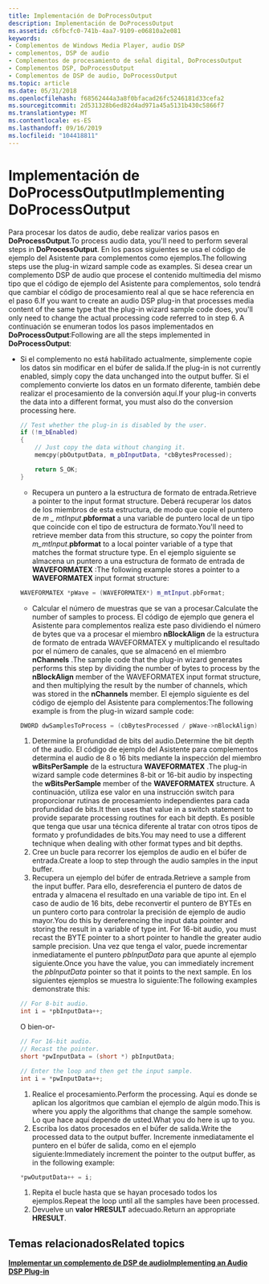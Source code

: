 ```yaml
---
title: Implementación de DoProcessOutput
description: Implementación de DoProcessOutput
ms.assetid: c6fbcfc0-741b-4aa7-9109-e06810a2e081
keywords:
- Complementos de Windows Media Player, audio DSP
- complementos, DSP de audio
- Complementos de procesamiento de señal digital, DoProcessOutput
- Complementos DSP, DoProcessOutput
- Complementos de DSP de audio, DoProcessOutput
ms.topic: article
ms.date: 05/31/2018
ms.openlocfilehash: f68562444a3a8f0bfacad26fc5246181d33cefa2
ms.sourcegitcommit: 2d531328b6ed82d4ad971a45a5131b430c5866f7
ms.translationtype: MT
ms.contentlocale: es-ES
ms.lasthandoff: 09/16/2019
ms.locfileid: "104418811"
---
```

# <a name="implementing-doprocessoutput"></a><span data-ttu-id="8bf5a-108">Implementación de DoProcessOutput</span><span class="sxs-lookup"><span data-stu-id="8bf5a-108">Implementing DoProcessOutput</span></span>

<span data-ttu-id="8bf5a-109">Para procesar los datos de audio, debe realizar varios pasos en **DoProcessOutput**.</span><span class="sxs-lookup"><span data-stu-id="8bf5a-109">To process audio data, you'll need to perform several steps in **DoProcessOutput**.</span></span> <span data-ttu-id="8bf5a-110">En los pasos siguientes se usa el código de ejemplo del Asistente para complementos como ejemplos.</span><span class="sxs-lookup"><span data-stu-id="8bf5a-110">The following steps use the plug-in wizard sample code as examples.</span></span> <span data-ttu-id="8bf5a-111">Si desea crear un complemento DSP de audio que procese el contenido multimedia del mismo tipo que el código de ejemplo del Asistente para complementos, solo tendrá que cambiar el código de procesamiento real al que se hace referencia en el paso 6.</span><span class="sxs-lookup"><span data-stu-id="8bf5a-111">If you want to create an audio DSP plug-in that processes media content of the same type that the plug-in wizard sample code does, you'll only need to change the actual processing code referred to in step 6.</span></span> <span data-ttu-id="8bf5a-112">A continuación se enumeran todos los pasos implementados en **DoProcessOutput**:</span><span class="sxs-lookup"><span data-stu-id="8bf5a-112">Following are all the steps implemented in **DoProcessOutput**:</span></span>

-   <span data-ttu-id="8bf5a-113">Si el complemento no está habilitado actualmente, simplemente copie los datos sin modificar en el búfer de salida.</span><span class="sxs-lookup"><span data-stu-id="8bf5a-113">If the plug-in is not currently enabled, simply copy the data unchanged into the output buffer.</span></span> <span data-ttu-id="8bf5a-114">Si el complemento convierte los datos en un formato diferente, también debe realizar el procesamiento de la conversión aquí.</span><span class="sxs-lookup"><span data-stu-id="8bf5a-114">If your plug-in converts the data into a different format, you must also do the conversion processing here.</span></span>

    ```C++
    // Test whether the plug-in is disabled by the user.
    if (!m_bEnabled)
    {
        // Just copy the data without changing it.
        memcpy(pbOutputData, m_pbInputData, *cbBytesProcessed);

        return S_OK;
    }
    
    ```

    

    -   <span data-ttu-id="8bf5a-115">Recupera un puntero a la estructura de formato de entrada.</span><span class="sxs-lookup"><span data-stu-id="8bf5a-115">Retrieve a pointer to the input format structure.</span></span> <span data-ttu-id="8bf5a-116">Deberá recuperar los datos de los miembros de esta estructura, de modo que copie el puntero de *m \_ mtInput*.**pbformat** a una variable de puntero local de un tipo que coincide con el tipo de estructura de formato.</span><span class="sxs-lookup"><span data-stu-id="8bf5a-116">You'll need to retrieve member data from this structure, so copy the pointer from *m\_mtInput*.**pbformat** to a local pointer variable of a type that matches the format structure type.</span></span> <span data-ttu-id="8bf5a-117">En el ejemplo siguiente se almacena un puntero a una estructura de formato de entrada de **WAVEFORMATEX** :</span><span class="sxs-lookup"><span data-stu-id="8bf5a-117">The following example stores a pointer to a **WAVEFORMATEX** input format structure:</span></span>

    ```C++
    WAVEFORMATEX *pWave = (WAVEFORMATEX*) m_mtInput.pbFormat;
    
    ```

    

    -   <span data-ttu-id="8bf5a-118">Calcular el número de muestras que se van a procesar.</span><span class="sxs-lookup"><span data-stu-id="8bf5a-118">Calculate the number of samples to process.</span></span> <span data-ttu-id="8bf5a-119">El código de ejemplo que genera el Asistente para complementos realiza este paso dividiendo el número de bytes que va a procesar el miembro **nBlockAlign** de la estructura de formato de entrada WAVEFORMATEX y multiplicando el resultado por el número de canales, que se almacenó en el miembro **nChannels** .</span><span class="sxs-lookup"><span data-stu-id="8bf5a-119">The sample code that the plug-in wizard generates performs this step by dividing the number of bytes to process by the **nBlockAlign** member of the WAVEFORMATEX input format structure, and then multiplying the result by the number of channels, which was stored in the **nChannels** member.</span></span> <span data-ttu-id="8bf5a-120">El ejemplo siguiente es del código de ejemplo del Asistente para complementos:</span><span class="sxs-lookup"><span data-stu-id="8bf5a-120">The following example is from the plug-in wizard sample code:</span></span>

    ```C++
    DWORD dwSamplesToProcess = (cbBytesProcessed / pWave->nBlockAlign) * pWave->nChannels;
    
    ```

    

    1.  <span data-ttu-id="8bf5a-121">Determine la profundidad de bits del audio.</span><span class="sxs-lookup"><span data-stu-id="8bf5a-121">Determine the bit depth of the audio.</span></span> <span data-ttu-id="8bf5a-122">El código de ejemplo del Asistente para complementos determina el audio de 8 o 16 bits mediante la inspección del miembro **wBitsPerSample** de la estructura **WAVEFORMATEX** .</span><span class="sxs-lookup"><span data-stu-id="8bf5a-122">The plug-in wizard sample code determines 8-bit or 16-bit audio by inspecting the **wBitsPerSample** member of the **WAVEFORMATEX** structure.</span></span> <span data-ttu-id="8bf5a-123">A continuación, utiliza ese valor en una instrucción switch para proporcionar rutinas de procesamiento independientes para cada profundidad de bits.</span><span class="sxs-lookup"><span data-stu-id="8bf5a-123">It then uses that value in a switch statement to provide separate processing routines for each bit depth.</span></span> <span data-ttu-id="8bf5a-124">Es posible que tenga que usar una técnica diferente al tratar con otros tipos de formato y profundidades de bits.</span><span class="sxs-lookup"><span data-stu-id="8bf5a-124">You may need to use a different technique when dealing with other format types and bit depths.</span></span>
    2.  <span data-ttu-id="8bf5a-125">Cree un bucle para recorrer los ejemplos de audio en el búfer de entrada.</span><span class="sxs-lookup"><span data-stu-id="8bf5a-125">Create a loop to step through the audio samples in the input buffer.</span></span>
    3.  <span data-ttu-id="8bf5a-126">Recupera un ejemplo del búfer de entrada.</span><span class="sxs-lookup"><span data-stu-id="8bf5a-126">Retrieve a sample from the input buffer.</span></span> <span data-ttu-id="8bf5a-127">Para ello, desreferencia el puntero de datos de entrada y almacena el resultado en una variable de tipo int. En el caso de audio de 16 bits, debe reconvertir el puntero de BYTEs en un puntero corto para controlar la precisión de ejemplo de audio mayor.</span><span class="sxs-lookup"><span data-stu-id="8bf5a-127">You do this by dereferencing the input data pointer and storing the result in a variable of type int. For 16-bit audio, you must recast the BYTE pointer to a short pointer to handle the greater audio sample precision.</span></span> <span data-ttu-id="8bf5a-128">Una vez que tenga el valor, puede incrementar inmediatamente el puntero *pbInputData* para que apunte al ejemplo siguiente.</span><span class="sxs-lookup"><span data-stu-id="8bf5a-128">Once you have the value, you can immediately increment the *pbInputData* pointer so that it points to the next sample.</span></span> <span data-ttu-id="8bf5a-129">En los siguientes ejemplos se muestra lo siguiente:</span><span class="sxs-lookup"><span data-stu-id="8bf5a-129">The following examples demonstrate this:</span></span>

    ```C++
    // For 8-bit audio.
    int i = *pbInputData++;  
    
    ```

    

    <span data-ttu-id="8bf5a-130">O bien</span><span class="sxs-lookup"><span data-stu-id="8bf5a-130">-or-</span></span>

    ```C++
    // For 16-bit audio.
    // Recast the pointer.
    short *pwInputData = (short *) pbInputData; 

    // Enter the loop and then get the input sample.
    int i = *pwInputData++;
    
    ```

    

    1.  <span data-ttu-id="8bf5a-131">Realice el procesamiento.</span><span class="sxs-lookup"><span data-stu-id="8bf5a-131">Perform the processing.</span></span> <span data-ttu-id="8bf5a-132">Aquí es donde se aplican los algoritmos que cambian el ejemplo de algún modo.</span><span class="sxs-lookup"><span data-stu-id="8bf5a-132">This is where you apply the algorithms that change the sample somehow.</span></span> <span data-ttu-id="8bf5a-133">Lo que hace aquí depende de usted.</span><span class="sxs-lookup"><span data-stu-id="8bf5a-133">What you do here is up to you.</span></span>
    2.  <span data-ttu-id="8bf5a-134">Escriba los datos procesados en el búfer de salida.</span><span class="sxs-lookup"><span data-stu-id="8bf5a-134">Write the processed data to the output buffer.</span></span> <span data-ttu-id="8bf5a-135">Incremente inmediatamente el puntero en el búfer de salida, como en el ejemplo siguiente:</span><span class="sxs-lookup"><span data-stu-id="8bf5a-135">Immediately increment the pointer to the output buffer, as in the following example:</span></span>

    ```C++
    *pwOutputData++ = i;
    
    ```

    

    1.  <span data-ttu-id="8bf5a-136">Repita el bucle hasta que se hayan procesado todos los ejemplos.</span><span class="sxs-lookup"><span data-stu-id="8bf5a-136">Repeat the loop until all the samples have been processed.</span></span>
    2.  <span data-ttu-id="8bf5a-137">Devuelve un **valor HRESULT** adecuado.</span><span class="sxs-lookup"><span data-stu-id="8bf5a-137">Return an appropriate **HRESULT**.</span></span>

## <a name="related-topics"></a><span data-ttu-id="8bf5a-138">Temas relacionados</span><span class="sxs-lookup"><span data-stu-id="8bf5a-138">Related topics</span></span>

<dl> <dt>

[<span data-ttu-id="8bf5a-139">**Implementar un complemento de DSP de audio**</span><span class="sxs-lookup"><span data-stu-id="8bf5a-139">**Implementing an Audio DSP Plug-in**</span></span>](implementing-an-audio-dsp-plug-in.md)
</dt> </dl>

 

 





